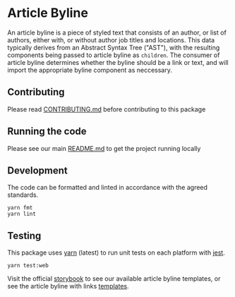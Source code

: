 # Article Byline

An article byline is a piece of styled text that consists of an author, or list
of authors, either with, or without author job titles and locations. This data
typically derives from an Abstract Syntax Tree ("AST"), with the resulting
components being passed to article byline as `children`. The consumer of article
byline determines whether the byline should be a link or text, and will import
the appropriate byline component as neccessary.

## Contributing

Please read [CONTRIBUTING.md](./CONTRIBUTING.md) before contributing to this
package

## Running the code

Please see our main [README.md](../README.md) to get the project running locally

## Development

The code can be formatted and linted in accordance with the agreed standards.

```
yarn fmt
yarn lint
```

## Testing

This package uses [yarn](https://yarnpkg.com) (latest) to run unit tests on each
platform with [jest](https://facebook.github.io/jest/).

```
yarn test:web
```

Visit the official
[storybook](http://components.thetimes.co.uk/?knob-Size%20of%20ad%20placeholder%3A=default&selectedKind=Primitives%2FArticle%20Byline&selectedStory=Article%20Byline%20with%20a%20single%20author&full=0&addons=1&stories=1&panelRight=0&addonPanel=storybooks%2Fstorybook-addon-knobs)
to see our available article byline templates, or see the article byline with
links
[templates](http://components.thetimes.co.uk/?knob-Size%20of%20ad%20placeholder%3A=default&selectedKind=Primitives%2FArticle%20Byline%20With%20Links&selectedStory=Article%20Byline%20with%20a%20single%20author&full=0&addons=1&stories=1&panelRight=0&addonPanel=storybooks%2Fstorybook-addon-knobs).
